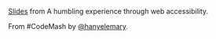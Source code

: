 [Slides](http://hanyelemary.com/codemash2014/#1) from A humbling experience through web accessibility.


From #CodeMash by [@hanyelemary](https://twitter.com/hanyelemary).

 
